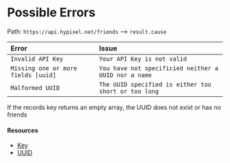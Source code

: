# Possible Errors
Path: `https://api.hypixel.net/friends` --> `result.cause`


|Error|Issue|
|:-|:-|
|`Invalid API Key`|`Your API Key is not valid`|
|`Missing one or more fields [uuid]`|`You have not specificied neither a UUID nor a name`|
|`Malformed UUID`|`The UUID specified is either too short or too long`|

If the records key returns an empty array, the UUID does not exist or has no friends

#### Resources
- [Key](https://github.com/Mysterium422/Hypixel-Api-Docs/tree/main/API%20Usage/GetAKey.md)
- [UUID](https://github.com/Mysterium422/Hypixel-Api-Docs/tree/main/API%20Usage/UUID.md)